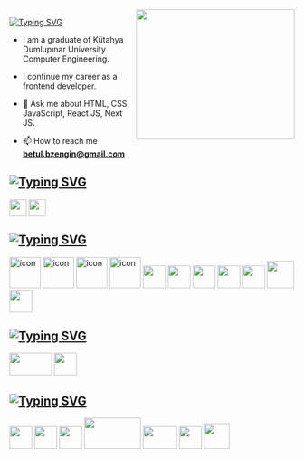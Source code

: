 <img align="right" src="https://media.giphy.com/media/nFLW7PNGgN3lI68rdv/giphy.gif" width="280" height="230"  />


[![Typing SVG](https://readme-typing-svg.demolab.com?font=Exo+2&weight=700&size=30&pause=1000&color=FF8911&background=2F3E5A00&random=false&width=450&height=55&lines=+Hi!+I'am+Betül!+%F0%9F%9A%80;I'am+a+Front-End+Developer%F0%9F%8C%8C;Always+learning+new+things+%F0%9F%8E%93)](https://git.io/typing-svg)

* I am a graduate of Kütahya Dumlupınar University Computer Engineering.

* I continue my career as a frontend developer.

* 💬  Ask me about  HTML, CSS, JavaScript, React JS, Next JS.

* 📫  How to reach me **betul.bzengin@gmail.com**

## [![Typing SVG](https://readme-typing-svg.demolab.com?font=Mina&weight=700&size=25&pause=60000&color=FF8911&vCenter=true&random=false&width=435&height=40&lines=Connect+w%C4%B1th+me+%F0%9F%93%A8)](https://git.io/typing-svg)
<p align="left">
<a href="https://www.linkedin.com/in/betul-buyukzengin/" target="blank" rel=”noopener”><img align="center" src="https://upload.wikimedia.org/wikipedia/commons/thumb/c/ca/LinkedIn_logo_initials.png/640px-LinkedIn_logo_initials.png" alt="" height="30" width="30" /></a>
<a href="https://instagram.com/bbuyukzengin" target="blank" rel=”noopener”><img align="center" src="https://upload.wikimedia.org/wikipedia/commons/thumb/e/e7/Instagram_logo_2016.svg/1200px-Instagram_logo_2016.svg.png" alt="" height="30" width="30" /></a>
</p>


## [![Typing SVG](https://readme-typing-svg.demolab.com?font=Mina&weight=700&size=25&pause=60000&color=FF8911&vCenter=true&random=false&width=435&height=40&lines=Technologies+i+know+%F0%9F%92%AA)](https://git.io/typing-svg)
<p align="left"> 
<img src="https://techstack-generator.vercel.app/react-icon.svg" alt="icon" width="55" height="55" />
<img src="https://techstack-generator.vercel.app/redux-icon.svg" alt="icon" width="55" height="55" />
<img src="https://techstack-generator.vercel.app/sass-icon.svg" alt="icon" width="55" height="55" />
<img src="https://techstack-generator.vercel.app/js-icon.svg" alt="icon" width="55" height="55" />
<img src="https://cdn.jsdelivr.net/gh/devicons/devicon/icons/git/git-original.svg" width="40" height="40" />         
<img src="https://cdn.jsdelivr.net/gh/devicons/devicon/icons/bootstrap/bootstrap-original.svg" width="40" height="40"  />          
<img src="https://cdn.jsdelivr.net/gh/devicons/devicon/icons/css3/css3-original.svg" width="40" height="40" /> 
<img src="https://cdn.jsdelivr.net/gh/devicons/devicon/icons/html5/html5-original.svg" width="40" height="40" />         
<img src="https://cdn.jsdelivr.net/gh/devicons/devicon/icons/npm/npm-original-wordmark.svg" width="40" height="40" />
<img src="https://cdn.jsdelivr.net/gh/devicons/devicon@latest/icons/tailwindcss/tailwindcss-original.svg" width="48" height="48" />
<img src="https://cdn.jsdelivr.net/gh/devicons/devicon/icons/materialui/materialui-original.svg" width="40" height="40" />
 </p>

## [![Typing SVG](https://readme-typing-svg.demolab.com?font=Mina&weight=700&size=25&pause=60000&color=FF8911&vCenter=true&random=false&width=435&height=40&lines=Technologies+currently+on+it+👍)](https://git.io/typing-svg)
<p align="left">
<img src="https://miro.medium.com/v2/resize:fit:1400/format:webp/0*52qVwGlIyCWSQNDl.png" width="75" height="40" />
<!-- <img src="https://cdn.jsdelivr.net/gh/devicons/devicon/icons/typescript/typescript-original.svg" width="40" height="40" /> -->
<!-- <img src="https://raw.githubusercontent.com/gilbarbara/logos/main/logos/nextjs-icon.svg" width="40" height="40" /> -->
<!-- <img src="https://cdn.jsdelivr.net/gh/devicons/devicon@latest/icons/supabase/supabase-original.svg" width="38" height="38" /> -->
<img src="https://cdn.jsdelivr.net/gh/devicons/devicon@latest/icons/firebase/firebase-original-wordmark.svg" width="40" height="40" />


</p>

## [![Typing SVG](https://readme-typing-svg.demolab.com?font=Mina&weight=700&size=20&pause=60000&color=FF8911&vCenter=true&random=false&width=435&height=40&lines=Tools+🔧)](https://git.io/typing-svg)
<p align="left">
<img src="https://cdn.jsdelivr.net/gh/devicons/devicon/icons/canva/canva-original.svg" width="40" height="40"/>
<img src="https://cdn.jsdelivr.net/gh/devicons/devicon/icons/vscode/vscode-original-wordmark.svg" width="40" height="40"/>
<!-- <img src="https://www.talentcoders.co/wp-content/uploads/2023/03/image-61.png" width="40" height="40"/> -->
<img src="https://static-00.iconduck.com/assets.00/netlify-icon-2048x2048-xurlvzbi.png" width="40" height="40"/>
<img src="https://mwskwong.com/_next/image?url=https%3A%2F%2Fimages.ctfassets.net%2Fq95r71b1uue1%2FCZM8YFlF9RPBFqn4IW1km%2F0e94db87e05fce62f3bc64f03165402d%2Fvercel_cover_photo.png&w=1080&q=75" width="100" height="55"/>
<img src="https://codesandbox.io/_next/image?url=%2Fnew%2Fimages%2Fbrand%2Fcodesandbox-logo.jpg&w=3840&q=75" width="60" height="40"/>
<img src="https://cdn.jsdelivr.net/gh/devicons/devicon/icons/eslint/eslint-original-wordmark.svg" width="40" height="40" />
<img src="https://c.staticblitz.com/assets/pwa-icon-f559737e5eae9b3544e5cc1291118bf758ee20873d496f1ce2052859fb3b72d6.png" width="45" height="45" />
<!-- <img src="https://cdn.jsdelivr.net/gh/devicons/devicon@latest/icons/cypressio/cypressio-original.svg" width="40" height="40" /> -->
  
</p>

<!-- ![](https://komarev.com/ghpvc/?username=BetülBüyükzengin) -->
